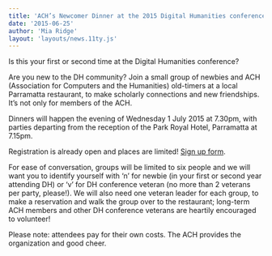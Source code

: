 ```yaml
---
title: 'ACH’s Newcomer Dinner at the 2015 Digital Humanities conference'
date: '2015-06-25'
author: 'Mia Ridge'
layout: 'layouts/news.11ty.js'
---
```

Is this your first or second time at the Digital Humanities conference?

Are you new to the DH community? Join a small group of newbies and ACH (Association for Computers and the Humanities) old-timers at a local Parramatta restaurant, to make scholarly connections and new friendships. It’s not only for members of the ACH.

Dinners will happen the evening of Wednesday 1 July 2015 at 7.30pm, with parties departing from the reception of the Park Royal Hotel, Parramatta at 7.15pm.

Registration is already open and places are limited! [Sign up form](http://bit.ly/ACHDinner15).

For ease of conversation, groups will be limited to six people and we will want you to identify yourself with ‘n’ for newbie (in your first or second year attending DH) or ‘v’ for DH conference veteran (no more than 2 veterans per party, please!). We will also need one veteran leader for each group, to make a reservation and walk the group over to the restaurant; long-term ACH members and other DH conference veterans are heartily encouraged to volunteer!

Please note: attendees pay for their own costs. The ACH provides the organization and good cheer.
